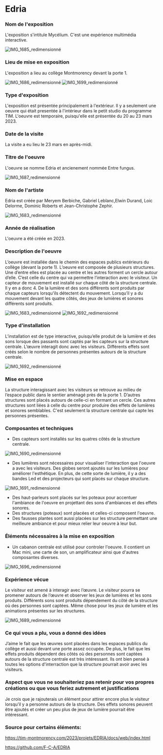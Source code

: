 # Edria
### Nom de l'exposition    
L'exposition s'intitule Mycélium. C'est une expérience multimédia interactive.

![IMG_1685_redimensionné](https://user-images.githubusercontent.com/112189528/228869447-add24abe-347a-4ebf-8be4-60d635e8ce1c.png)

### Lieu de mise en exposition
L'exposition a lieu au collège Montmorency devant la porte 1.

![IMG_1686_redimensionné](https://user-images.githubusercontent.com/112189528/228869594-400ec1e5-b9f2-4e47-8f55-65df617b7384.png)
![IMG_1699_redimensionné](https://user-images.githubusercontent.com/112189528/228869773-f1c3e1e3-8fe9-4493-b99f-eacf4f9d7493.png)

### Type d'exposition
L'exposition est présentée principalement à l'extérieur. Il y a seulement une oeuvre qui était presentée à l'intérieur dans le petit studio du programme TIM. L'oeuvre est temporaire, puisqu'elle est présentée du 20 au 23 mars 2023.

### Date de la visite
La visite a eu lieu le 23 mars en après-midi.

### Titre de l'oeuvre
L'oeuvre se nomme Edria et ancienement nommée Entre fungus.

![IMG_1687_redimensionné](https://user-images.githubusercontent.com/112189528/228869895-41519700-1723-45ca-ba57-9068c9862677.png)

### Nom de l'artiste                  
Edria est créée par Meryem Berbiche, Gabriel Leblanc,Elwin Durand, Loic Delorme, Dominic Roberts et Jean-Christophe Zephir.

![IMG_1683_redimensionné](https://user-images.githubusercontent.com/112189528/228869843-34cc363f-81b6-405a-b028-f217c6d99db4.png)

### Année de réalisation
L'oeuvre a été créée en 2023.

### Description de l'oeuvre      
L’oeuvre est installée dans le chemin des espaces publics extérieurs du collège (devant la porte 1). L’oeuvre est composée de plusieurs structures. Une d’entre elles est placée au centre et les autres forment un cercle autour d’elle. C’est celle du centre qui va permettre l’interaction avec le visiteur. Un capteur de mouvement est installé sur chaque côté de la structure centrale. Il y en a donc 4. De la lumière et des sons différents sont produits par chaque capteurs lorsqu'ils détectent du mouvement. Lorsqu’il y a du mouvement devant les quatre côtés, des jeux de lumières et sonores différents sont produits.

![IMG_1683_redimensionné](https://user-images.githubusercontent.com/112189528/228869981-d8c3bd48-e56b-49d5-b4cd-f3939f6e8771.png)
![IMG_1692_redimensionné](https://user-images.githubusercontent.com/112189528/228870081-fc4df81a-1cb5-467f-a772-b2359e2a4fa3.png)


### Type d'installation 
L’installation est de type interactive, puisqu’elle produit de la lumière et des sons lorsque des passants sont captés par les capteurs sur la structure centrale. L’œuvre interagit donc avec les visiteurs. Différents effets sont créés selon le nombre de personnes présentes autours de la structure centrale.

![IMG_1692_redimensionné](https://user-images.githubusercontent.com/112189528/228870251-80d5d78b-6331-41f3-a865-84cead7a62f8.png)

### Mise en espace
La structure interagissant avec les visiteurs se retrouve au milieu de l’espace public dans le sentier aménagé près de la porte 1. D’autres structures sont placés autours de celle-ci en formant un cercle. Ces autres structures sont liées à celle du centre pour produire des effets de lumières et sonores semblables. C'est seulement la structure centrale qui capte les personnes présentes. 

### Composantes et techniques
- Des capteurs sont installés sur les quatres côtés de la structure centrale.

![IMG_1690_redimensionné](https://user-images.githubusercontent.com/112189528/228870784-051d38d2-fdbf-4549-af7e-e38f81b3cf60.png)

- Des lumières sont nécessaires pour visualiser l'interaction que l'oeuvre a avec les visiteurs. Des globes seront ajoutés sur les lumières pour améliorer l'esthétique. En plus, de cette sorte de lumière, il y a des bandes Led et des projecteurs qui sont placés sur chaque structure. 

![IMG_1691_redimensionné](https://user-images.githubusercontent.com/112189528/228870855-6ce361eb-f499-4cc6-836a-37ce48df7d9f.png)

- Des haut-parleurs sont placés sur les poteaux pour accentuer l'ambiance de l'oeuvre en projettant des sons d'ambiances et des effets sonores.
- Des structures (poteaux) sont placées et celles-ci composent l'oeuvre. 
- Des fausses plantes sont aussi placées sur les structure permettant une meilleure ambiance et pour mieux relier leur oeuvre à leur but. 

### Éléments nécessaires à la mise en exposition
- Un cabanon centrale est utilisé pour controler l'oeuvre. Il contient un Mac mini, une carte de son, un amplificateur ainsi que d'autres composantes diverses. 

![IMG_1696_redimensionné](https://user-images.githubusercontent.com/112189528/228871161-76b2e2f3-2277-4352-85b4-fd7a84ee0891.png)

### Expérience vécue
Le visiteur est amené à interagir avec l’œuvre. Le visiteur pourra se promener autours de l’œuvre et observer les jeux de lumières et les sons produits. Différents sons sont produits dépendement du côté de la structure où des personnes sont captées. Même chose pour les jeux de lumière et les animations présentes sur les structures. 

![IMG_1689_redimensionné](https://user-images.githubusercontent.com/112189528/228870490-b0a766e1-5aaf-49f7-af38-11053ce8c752.png)

### Ce qui vous a plu, vous a donné des idées
J’aime le fait que les œuvres sont placées dans les espaces publics du collège et aussi devant une porte assez occupée. De plus, le fait que les effets produits dépendent des côtés où des personnes sont captées autours de la structure centrale est très intéressant. Ils ont bien pensé à toutes les options d'interraction que la structure pourrait avoir avec les visiteurs. 

### Aspect que vous ne souhaiteriez pas retenir pour vos propres créations ou que vous feriez autrement et justifications
Je crois que je rajouterais un élément pour attirer encore plus le visiteur lorsqu’il y a personne autours de la structure. Des effets sonores peuvent être ajoutés et créer un peu plus de jeux de lumière pourrait être intéressant.

### Source pour certains éléments:
https://tim-montmorency.com/2023/projets/EDRIA/docs/web/index.html
 
https://github.com/F-C-A/EDRIA
